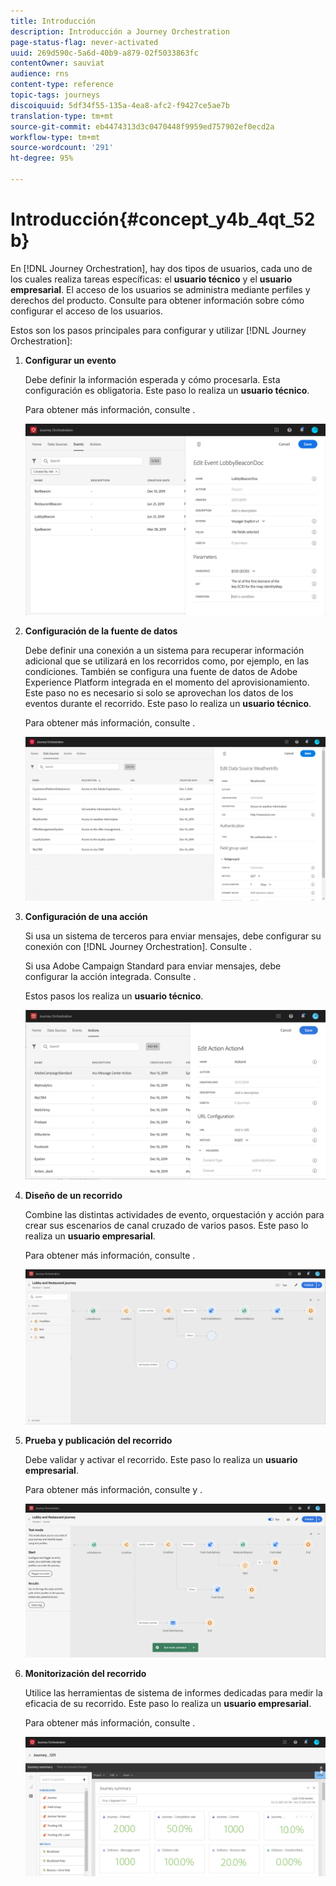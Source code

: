 ```yaml
---
title: Introducción
description: Introducción a Journey Orchestration
page-status-flag: never-activated
uuid: 269d590c-5a6d-40b9-a879-02f5033863fc
contentOwner: sauviat
audience: rns
content-type: reference
topic-tags: journeys
discoiquuid: 5df34f55-135a-4ea8-afc2-f9427ce5ae7b
translation-type: tm+mt
source-git-commit: eb4474313d3c0470448f9959ed757902ef0ecd2a
workflow-type: tm+mt
source-wordcount: '291'
ht-degree: 95%

---
```



# Introducción{#concept_y4b_4qt_52b}

En [!DNL Journey Orchestration], hay dos tipos de usuarios, cada uno de los cuales realiza tareas específicas: el **usuario técnico** y el **usuario empresarial**. El acceso de los usuarios se administra mediante perfiles y derechos del producto. Consulte [](../about/access-management.md) para obtener información sobre cómo configurar el acceso de los usuarios.

Estos son los pasos principales para configurar y utilizar [!DNL Journey Orchestration]:

1. **Configurar un evento**

   Debe definir la información esperada y cómo procesarla. Esta configuración es obligatoria. Este paso lo realiza un **usuario técnico**.

   Para obtener más información, consulte [](../event/about-events.md).

   ![](../assets/journey7.png)

1. **Configuración de la fuente de datos**

   Debe definir una conexión a un sistema para recuperar información adicional que se utilizará en los recorridos como, por ejemplo, en las condiciones. También se configura una fuente de datos de Adobe Experience Platform integrada en el momento del aprovisionamiento. Este paso no es necesario si solo se aprovechan los datos de los eventos durante el recorrido. Este paso lo realiza un **usuario técnico**.

   Para obtener más información, consulte [](../datasource/about-data-sources.md).

   ![](../assets/journey22.png)

1. **Configuración de una acción**

   Si usa un sistema de terceros para enviar mensajes, debe configurar su conexión con [!DNL Journey Orchestration]. Consulte [](../action/about-custom-action-configuration.md).

   Si usa Adobe Campaign Standard para enviar mensajes, debe configurar la acción integrada. Consulte [](../action/working-with-adobe-campaign.md).

   Estos pasos los realiza un **usuario técnico**.

   ![](../assets/custom2.png)

1. **Diseño de un recorrido**

   Combine las distintas actividades de evento, orquestación y acción para crear sus escenarios de canal cruzado de varios pasos. Este paso lo realiza un **usuario empresarial**.

   Para obtener más información, consulte [](../building-journeys/journey.md).

   ![](../assets/journeyuc2_24.png)

1. **Prueba y publicación del recorrido**

   Debe validar y activar el recorrido. Este paso lo realiza un **usuario empresarial**.

   Para obtener más información, consulte [](../building-journeys/testing-the-journey.md) y [](../building-journeys/publishing-the-journey.md).

   ![](../assets/journeyuc2_32bis.png)

1. **Monitorización del recorrido**

   Utilice las herramientas de sistema de informes dedicadas para medir la eficacia de su recorrido. Este paso lo realiza un **usuario empresarial**.

   Para obtener más información, consulte [](../reporting/about-journey-reports.md).

   ![](../assets/dynamic_report_journey_12.png)

